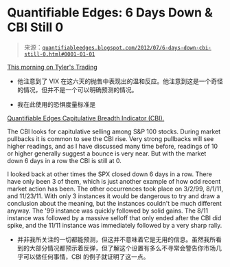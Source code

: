 <!--yml

category: 未分类

-   日期：2024-05-18 08:48:40

-->

# Quantifiable Edges: 6 Days Down & CBI Still 0

> 来源：[`quantifiableedges.blogspot.com/2012/07/6-days-down-cbi-still-0.html#0001-01-01`](http://quantifiableedges.blogspot.com/2012/07/6-days-down-cbi-still-0.html#0001-01-01)

[This morning on Tyler's Trading](http://www.tylerstrading.com/absence-fear/)

-   他注意到了 VIX 在这六天的抛售中表现出的温和反应。他注意到这是一个奇怪的情况，但并不是一个可以明确预测的情况。

-   我在此使用的恐惧度量标准是

[Quantifiable Edges Capitulative Breadth Indicator (CBI).](http://quantifiableedges.blogspot.com/search/label/CBI)

The CBI looks for capitulative selling among S&P 100 stocks. During market pullbacks it is common to see the CBI rise. Very strong pullbacks will see higher readings, and as I have discussed many time before, readings of 10 or higher generally suggest a bounce is very near. But with the market down 6 days in a row the CBI is still at 0.

I looked back at other times the SPX closed down 6 days in a row. There have only been 3 of them, which is just another example of how odd recent market action has been. The other occurrences took place on 3/2/99, 8/1/11, and 11/23/11. With only 3 instances it would be dangerous to try and draw a conclusion about the meaning, but the instances couldn't be much different anyway. The '99 instance was quickly followed by solid gains. The 8/11 instance was followed by a massive selloff that only ended after the CBI did spike, and the 11/11 instance was immediately followed by a very sharp rally.

-   并非我所关注的一切都能预测，但这并不意味着它是无用的信息。虽然我所看到的大部分情况都预示着反弹，但了解这个设置有多么不寻常会警告你市场几乎可以做任何事情，CBI 的例子就证明了这一点。
